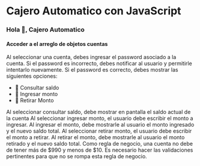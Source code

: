 # Cajero Automatico con JavaScript
### Hola 👋, Cajero Automatico
#### Acceder a el arreglo de objetos cuentas
Al seleccionar una cuenta, debes ingresar el password asociado a la cuenta.
Si el password es incorrecto, debes notificar al usuario y permitirle intentarlo nuevamente. Si el password es correcto, debes mostrar las siguientes opciones:
- 🔭 Consultar saldo
- 🔭  Ingresar monto
- 🔭 Retirar Monto

Al seleccionar consultar saldo, debe mostrar en pantalla el saldo actual de la cuenta
Al seleccionar ingresar monto, el usuario debe escribir el monto a ingresar. Al ingresar el monto, debe mostrarle al usuario el monto ingresado y el nuevo saldo total.
Al seleccionar retirar monto, el usuario debe escribir el monto a retirar. Al retirar el monto, debe mostrarle al usuario el monto retirado y el nuevo saldo total.
Como regla de negocio, una cuenta no debe de tener más de $990 y menos de $10. Es necesario hacer las validaciones pertinentes para que no se rompa esta regla de negocio.








